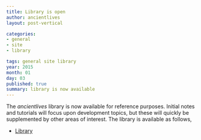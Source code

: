 ```yaml
---
title: Library is open
author: ancientlives
layout: post-vertical

categories:
- general
- site
- library

tags: general site library
year: 2015
month: 01
day: 03
published: true
summary: library is now available
---
```


The *ancientlives* library is now available for reference purposes. Initial notes and tutorials will focus upon development topics, but these will quickly be supplemented by other
areas of interest. The library is available as follows,

* [Library](/library)
